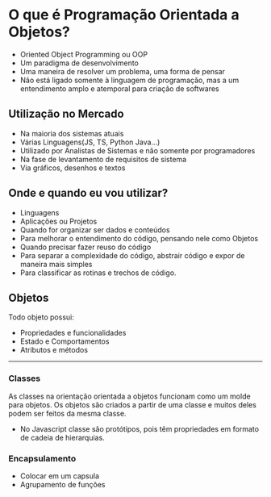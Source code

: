 # O que é Programação Orientada a Objetos?

* Oriented Object Programming ou OOP
* Um paradigma de desenvolvimento
* Uma maneira de resolver um problema, uma forma de pensar
* Não está ligado somente à linguagem de programação, mas a um entendimento amplo e atemporal para criação de softwares

## Utilização no Mercado

* Na maioria dos sistemas atuais
* Várias Linguagens(JS, TS, Python Java...)
* Utilizado por Analistas de Sistemas e não somente por programadores
* Na fase de levantamento de requisitos de sistema
* Via gráficos, desenhos e textos

## Onde e quando eu vou utilizar?

* Linguagens
* Aplicações ou Projetos
* Quando for organizar ser dados e conteúdos
* Para melhorar o entendimento do código, pensando nele como Objetos
* Quando precisar fazer reuso do código
* Para separar a complexidade do código, abstrair código e expor de maneira mais simples
* Para classificar as rotinas e trechos de código.

## Objetos

Todo objeto possui:

* Propriedades e funcionalidades
* Estado e Comportamentos
* Atributos e métodos

---

### Classes

As classes na orientação orientada a objetos funcionam como um molde para objetos. Os objetos são criados a partir de uma classe e muitos deles podem ser feitos da mesma classe.

* No Javascript classe são protótipos, pois têm propriedades em formato de cadeia de hierarquias.

### Encapsulamento

* Colocar em um capsula
* Agrupamento de funções 